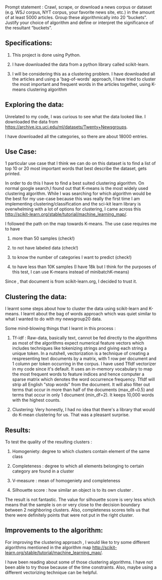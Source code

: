 Prompt statement : Crawl, scrape, or download a news corpus or dataset (e.g. WSJ corpus, NYT corpus, your favorite news site, etc.) in the amount of at least 5000 articles. Group these algorithmically into 20 “buckets”. Justify your choice of algorithm and define or interpret the significance of the resultant “buckets”. 

## Specifications: 

1. This project is done using Python.
    
2. I have downloaded the data from a python library called scikit-learn.
    
3. I will be considering this as a clustering problem. I have downloaded all the articles and using a 'bag-of-words' approach, I have tried to cluster the most important and frequent words in the articles together, using K-means clustering algorithm
  
 ## Exploring the data:
    
Unrelated to my code, I was curious to see what the data looked like. I downloaded the data from https://archive.ics.uci.edu/ml/datasets/Twenty+Newsgroups.
    
I have downloaded all the categories, so there are about 18000 entries.

 ## Use Case:
 
 1 particular use case that I think we can do on this dataset is to find a list of top 10 or 20 most important words that best describe the dataset, gets printed.

In order to do this I have to find a best suited clustering algorithm. On normal google search,I found out that K-means is the most widely used clustering algorithm. While I was searching for which algorithm would be the best for my use-case because this was really the first time I am implementing clustering/classification and the sci-kit learn library is overwhelming with a lot of options for clustering, I came across this http://scikit-learn.org/stable/tutorial/machine_learning_map/.

I followed the path on the map towards K-means. The use case requires me to have 

1. more than 50 samples (check!)

2. to not have labeled data (check!)

3. to know the number of categories I want to predict (check!)

4. to have less than 10K samples (I have 18k but I think for the purposes of this test, I can use K-means instead of minibatchK-means)

Since , that document is from scikit-learn.org, I decided to trust it.

## Clustering the data:

I learnt some steps about how to cluster the data using scikit-learn and K-means. I learnt about the bag of words approach which was quiet similar to what I wanted to do with my newsgroup20 data. 

Some mind-blowing things that I learnt in this process :

1. Tf-idf : Raw-data, basically text, cannot be fed directly to the algorithms as most of the algorithms expect numerical feature vectors which includes techniques like tokenizing strings and giving each string a unique token. In a nutshell, vectorization is a technique of creating a respresenting text documents by a matrix, with 1 row per document and 1 column per token occurring in the corpus.
    I have used TfIdf vectorizer in my code since it's default. It uses an in-memory vocabulary to map the most frequent words to feature indices and hence computer a sparse matrix which denotes the word occurrence frequency.
   TfIdf will strip all English "stop words" from the document. It will also filter out terms that occur in more than half of the documents (max_df=0.5) and terms that occur in only 1 document (min_df=2).
   It keeps 10,000 words with the highest counts. 
   
 2. Clustering: Very honestly, I had no idea that there's a library that would do K-mean clustering for us. That was a pleasant surprise. 
 
 
 ## Results:
 
 To test the quality of the resulting clusters :
 
1. Homogeniety: degree to which clusters contain element of the same class
    
2. Completeness : degree to which all elements belonging to certain category are found in a cluster
    
3. V-measure : mean of homogeniety and completeness
    
4. Silhouette score : how similar an object is to its own cluster . 
    
The result is not fantastic. The value for silhouette score is very less which means that the sample is on or very close to the decision boundary between 2 neighboring clusters. Also, completeness scores tells us that there were definitely points that were not put in the right cluster.
    
## Improvements to the algorithm:
    
For improving the clustering approach , I would like to try some different algorithms mentioned in the algorithm map http://scikit-learn.org/stable/tutorial/machine_learning_map/.
    
I have been reading about some of those clustering algorithms. I have not been able to try those because of the time constraints. Also, maybe using a different vectorizing technique can be helpful. 
 
 
 








    
    
    
 
 
  
  
